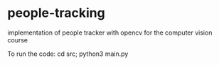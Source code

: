 # people-tracking
implementation of people tracker with opencv for the computer vision course

To run the code: cd src; python3 main.py
